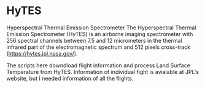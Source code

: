 # HyTES
Hyperspectral Thermal Emission Spectrometer
The Hyperspectral Thermal Emission Spectrometer (HyTES) is an airborne imaging spectrometer with 256 spectral channels between 7.5 and 12 micrometers in the thermal infrared part of the electromagnetic spectrum and 512 pixels cross-track (https://hytes.jpl.nasa.gov/). 

The scripts here downdload flight information and process Land Surface Temperature from HyTES. Information of individual fight is avialable at JPL's website, but I needed information of all the flights.  
